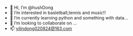 - 👋 Hi, I’m @hushDong
- 👀 I’m interested in basletball,tennis and music!!
- 🌱 I’m currently learning python and something with data...
- 💞️ I’m looking to collaborate on ...
- 📫 yilindong020824@163.com

<!---
hushDong/hushDong is a ✨ special ✨ repository because its `README.md` (this file) appears on your GitHub profile.
You can click the Preview link to take a look at your changes.
--->
